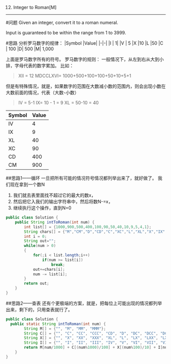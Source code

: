 012. Integer to Roman[M]
---
#问题
Given an integer, convert it to a roman numeral.

Input is guaranteed to be within the range from 1 to 3999.

#思路
分析罗马数字的规律：
|Symbol |Value|
|-|-|
|I |	1|
|V |	5
|X 	|10
|L 	|50
|C |	100
|D| 	500
|M| 	1,000

上面是罗马数字所有的符号。
罗马数字的规则：
一般情况下，从左到右从大到小排，字母代表的数字累加。
比如：
>XII = 12
>MDCCLXVI= 1000+500+100+100+50+10+5+1 

但是有特殊情况，就是，如果数字的范围在大数减小数的范围内，则会出现小数在大数前面的情况，代表（大数-小数）
>IV = 5-1
IX= 10 - 1 = 9
XL = 50-10 = 40

|Symbol |Value|
|-|-|
|IV |	4|
|IX |	9
|XL 	|40
|XC 	|90
|CD |	400
|CM| 	900


##思路1——循环
一旦把所有可能的情况符号情况都列举出来了，就好做了。
我们现在拿到一个数N

1. 我们就去表里面找不超过它的最大的数x，
2. 然后把它入我们的输出字符串中，然后将数N-=x，
3. 继续执行这个操作，直到N=0

```java
public class Solution {
    public String intToRoman(int num) {
        int list[] = {1000,900,500,400,100,90,50,40,10,9,5,4,1};
        String chars[] = {"M","CM","D","CD","C","XC","L","XL","X","IX","V","IV","I"};
        int i = 0;
        String out="";
        while(num > 0)
        {
            for(;i < list.length;i++)
                if(num >= list[i])
                    break;
            out+=chars[i];
            num -= list[i];
        }
        return out;
    }
}
```


##思路2——查表
还有个更极端的方案，就是，把每位上可能出现的情况都列举出来，剩下的，只用查表就行了。


```java
public class Solution {
  public static String intToRoman(int num) {
        String M[] = {"", "M", "MM", "MMM"};
        String C[] = {"", "C", "CC", "CCC", "CD", "D", "DC", "DCC", "DCCC", "CM"};
        String X[] = {"", "X", "XX", "XXX", "XL", "L", "LX", "LXX", "LXXX", "XC"};
        String I[] = {"", "I", "II", "III", "IV", "V", "VI", "VII", "VIII", "IX"};
        return M[num/1000] + C[(num%1000)/100] + X[(num%100)/10] + I[num%10];
    }
}

```

